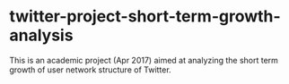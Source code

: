 # twitter-project-short-term-growth-analysis
This is an academic project (Apr 2017) aimed at analyzing the short term growth of user network structure of Twitter. 
